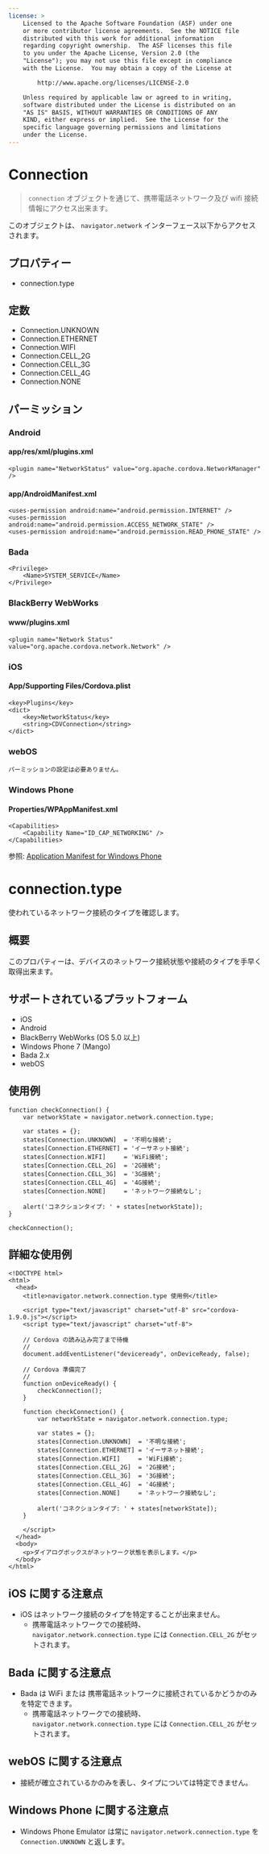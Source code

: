 ```yaml
---
license: >
    Licensed to the Apache Software Foundation (ASF) under one
    or more contributor license agreements.  See the NOTICE file
    distributed with this work for additional information
    regarding copyright ownership.  The ASF licenses this file
    to you under the Apache License, Version 2.0 (the
    "License"); you may not use this file except in compliance
    with the License.  You may obtain a copy of the License at

        http://www.apache.org/licenses/LICENSE-2.0

    Unless required by applicable law or agreed to in writing,
    software distributed under the License is distributed on an
    "AS IS" BASIS, WITHOUT WARRANTIES OR CONDITIONS OF ANY
    KIND, either express or implied.  See the License for the
    specific language governing permissions and limitations
    under the License.
---
```



Connection
==========

> `connection` オブジェクトを通じて、携帯電話ネットワーク及び wifi 接続情報にアクセス出来ます。

このオブジェクトは、 `navigator.network` インターフェース以下からアクセスされます。

プロパティー
----------

- connection.type

定数
---------

- Connection.UNKNOWN
- Connection.ETHERNET
- Connection.WIFI
- Connection.CELL_2G
- Connection.CELL_3G
- Connection.CELL_4G
- Connection.NONE

パーミッション
-----------

### Android

#### app/res/xml/plugins.xml

    <plugin name="NetworkStatus" value="org.apache.cordova.NetworkManager" />

#### app/AndroidManifest.xml

    <uses-permission android:name="android.permission.INTERNET" />
    <uses-permission android:name="android.permission.ACCESS_NETWORK_STATE" />
    <uses-permission android:name="android.permission.READ_PHONE_STATE" />

### Bada

    <Privilege>
        <Name>SYSTEM_SERVICE</Name>
    </Privilege>

### BlackBerry WebWorks

#### www/plugins.xml

    <plugin name="Network Status" value="org.apache.cordova.network.Network" />

### iOS

#### App/Supporting Files/Cordova.plist

    <key>Plugins</key>
    <dict>
        <key>NetworkStatus</key>
        <string>CDVConnection</string>
    </dict>

### webOS

    パーミッションの設定は必要ありません。

### Windows Phone

#### Properties/WPAppManifest.xml

    <Capabilities>
        <Capability Name="ID_CAP_NETWORKING" />
    </Capabilities>

参照: [Application Manifest for Windows Phone](http://msdn.microsoft.com/en-us/library/ff769509%28v=vs.92%29.aspx)



connection.type
===================

使われているネットワーク接続のタイプを確認します。

概要
-----------

このプロパティーは、デバイスのネットワーク接続状態や接続のタイプを手早く取得出来ます。


サポートされているプラットフォーム
-------------------

- iOS
- Android
- BlackBerry WebWorks (OS 5.0 以上)
- Windows Phone 7 (Mango)
- Bada 2.x
- webOS

使用例
-------------

    function checkConnection() {
        var networkState = navigator.network.connection.type;

        var states = {};
        states[Connection.UNKNOWN]  = '不明な接続';
        states[Connection.ETHERNET] = 'イーサネット接続';
        states[Connection.WIFI]     = 'WiFi接続';
        states[Connection.CELL_2G]  = '2G接続';
        states[Connection.CELL_3G]  = '3G接続';
        states[Connection.CELL_4G]  = '4G接続';
        states[Connection.NONE]     = 'ネットワーク接続なし';

        alert('コネクションタイプ: ' + states[networkState]);
    }

    checkConnection();


詳細な使用例
------------

    <!DOCTYPE html>
    <html>
      <head>
        <title>navigator.network.connection.type 使用例</title>

        <script type="text/javascript" charset="utf-8" src="cordova-1.9.0.js"></script>
        <script type="text/javascript" charset="utf-8">

        // Cordova の読み込み完了まで待機
        //
        document.addEventListener("deviceready", onDeviceReady, false);

        // Cordova 準備完了
        //
        function onDeviceReady() {
            checkConnection();
        }

        function checkConnection() {
            var networkState = navigator.network.connection.type;

            var states = {};
            states[Connection.UNKNOWN]  = '不明な接続';
            states[Connection.ETHERNET] = 'イーサネット接続';
            states[Connection.WIFI]     = 'WiFi接続';
            states[Connection.CELL_2G]  = '2G接続';
            states[Connection.CELL_3G]  = '3G接続';
            states[Connection.CELL_4G]  = '4G接続';
            states[Connection.NONE]     = 'ネットワーク接続なし';

            alert('コネクションタイプ: ' + states[networkState]);
        }

        </script>
      </head>
      <body>
        <p>ダイアログボックスがネットワーク状態を表示します。</p>
      </body>
    </html>

iOS に関する注意点
----------

- iOS はネットワーク接続のタイプを特定することが出来ません。
    - 携帯電話ネットワークでの接続時、 `navigator.network.connection.type` には `Connection.CELL_2G` がセットされます。

Bada に関する注意点
-----------

- Bada は WiFi または 携帯電話ネットワークに接続されているかどうかのみを特定できます。
    - 携帯電話ネットワークでの接続時、 `navigator.network.connection.type` には `Connection.CELL_2G` がセットされます。

webOS に関する注意点
------------

- 接続が確立されているかのみを表し、タイプについては特定できません。

Windows Phone に関する注意点
--------------------

- Windows Phone Emulator は常に `navigator.network.connection.type` を `Connection.UNKNOWN` と返します。

